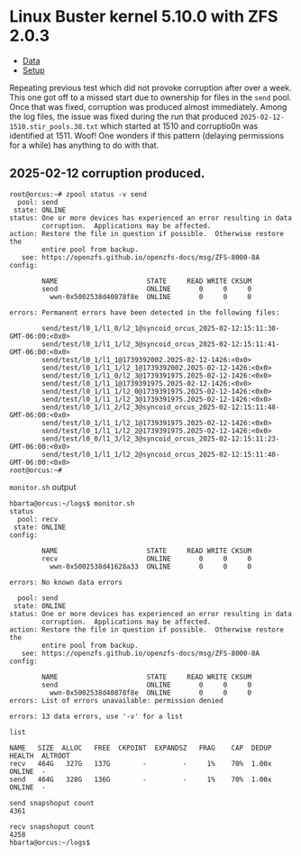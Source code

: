 # Linux Buster kernel 5.10.0 with ZFS 2.0.3

* [Data](./data.md)
* [Setup](./setup.md)

Repeating previous test which did not provoke corruption after over a week. This one got off to a missed start due to ownership for files in the `send` pool. Once that was fixed, corruption was produced almost immediately. Among the log files, the issue was fixed during the run that produced `2025-02-12-1510.stir_pools.38.txt` which started at 1510 and corruptio0n was identified at 1511. Woof! One wonders if this pattern (delaying permissions for a while) has anything to do with that.

## 2025-02-12 corruption produced.

```text
root@orcus:~# zpool status -v send
  pool: send
 state: ONLINE
status: One or more devices has experienced an error resulting in data
        corruption.  Applications may be affected.
action: Restore the file in question if possible.  Otherwise restore the
        entire pool from backup.
   see: https://openzfs.github.io/openzfs-docs/msg/ZFS-8000-8A
config:

        NAME                      STATE     READ WRITE CKSUM
        send                      ONLINE       0     0     0
          wwn-0x5002538d40878f8e  ONLINE       0     0     0

errors: Permanent errors have been detected in the following files:

        send/test/l0_1/l1_0/l2_1@syncoid_orcus_2025-02-12:15:11:30-GMT-06:00:<0x0>
        send/test/l0_1/l1_1/l2_3@syncoid_orcus_2025-02-12:15:11:41-GMT-06:00:<0x0>
        send/test/l0_1/l1_1@1739392002.2025-02-12-1426:<0x0>
        send/test/l0_1/l1_1/l2_1@1739392002.2025-02-12-1426:<0x0>
        send/test/l0_1/l1_0/l2_3@1739391975.2025-02-12-1426:<0x0>
        send/test/l0_1/l1_1@1739391975.2025-02-12-1426:<0x0>
        send/test/l0_1/l1_1/l2_0@1739391975.2025-02-12-1426:<0x0>
        send/test/l0_1/l1_1/l2_3@1739391975.2025-02-12-1426:<0x0>
        send/test/l0_1/l1_2/l2_3@syncoid_orcus_2025-02-12:15:11:48-GMT-06:00:<0x0>
        send/test/l0_1/l1_1/l2_1@1739391975.2025-02-12-1426:<0x0>
        send/test/l0_1/l1_1/l2_2@1739391975.2025-02-12-1426:<0x0>
        send/test/l0_0/l1_3/l2_3@syncoid_orcus_2025-02-12:15:11:23-GMT-06:00:<0x0>
        send/test/l0_1/l1_1/l2_2@syncoid_orcus_2025-02-12:15:11:40-GMT-06:00:<0x0>
root@orcus:~# 
```

`monitor.sh` output

```text
hbarta@orcus:~/logs$ monitor.sh 
status
  pool: recv
 state: ONLINE
config:

        NAME                      STATE     READ WRITE CKSUM
        recv                      ONLINE       0     0     0
          wwn-0x5002538d41628a33  ONLINE       0     0     0

errors: No known data errors

  pool: send
 state: ONLINE
status: One or more devices has experienced an error resulting in data
        corruption.  Applications may be affected.
action: Restore the file in question if possible.  Otherwise restore the
        entire pool from backup.
   see: https://openzfs.github.io/openzfs-docs/msg/ZFS-8000-8A
config:

        NAME                      STATE     READ WRITE CKSUM
        send                      ONLINE       0     0     0
          wwn-0x5002538d40878f8e  ONLINE       0     0     0
errors: List of errors unavailable: permission denied

errors: 13 data errors, use '-v' for a list

list

NAME   SIZE  ALLOC   FREE  CKPOINT  EXPANDSZ   FRAG    CAP  DEDUP    HEALTH  ALTROOT
recv   464G   327G   137G        -         -     1%    70%  1.00x    ONLINE  -
send   464G   328G   136G        -         -     1%    70%  1.00x    ONLINE  -

send snapshoput count
4361

recv snapshoput count
4258
hbarta@orcus:~/logs$
```
